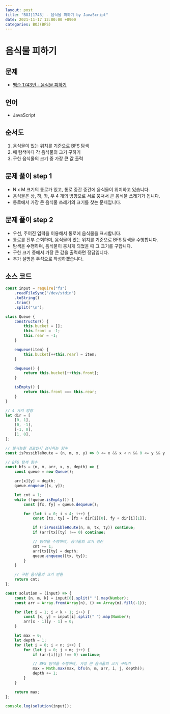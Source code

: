 ```yaml
---
layout: post
title: "BOJ[1743] - 음식물 피하기 by JavaScript"
date: 2021-11-17 12:00:00 +0900
categories: BOJ(BFS)
---
```


# 음식물 피하기

## 문제

- [백준 1743번 - 음식물 피하기](https://www.acmicpc.net/problem/1743)

## 언어

- JavaScript

## 순서도

1. 음식물이 있는 위치를 기준으로 BFS 탐색
2. 매 탐색마다 각 음식물의 크기 구하기
3. 구한 음식물의 크기 중 가장 큰 값 출력

## 문제 풀이 step 1

- N x M 크기의 통로가 있고, 통로 중간 중간에 음식물이 위치하고 있습니다.
- 음식물은 상, 하, 좌, 우 4 개의 방향으로 서로 뭉쳐서 큰 음식물 쓰레기가 됩니다.
- 통로에서 가장 큰 음식물 쓰레기의 크기를 찾는 문제입니다.

## 문제 풀이 step 2

- 우선, 주어진 입력을 이용해서 통로에 음식물을 표시합니다.
- 통로를 전부 순회하며, 음식물이 있는 위치를 기준으로 BFS 탐색을 수행합니다.
- 탐색을 수행하며, 음식물이 뭉치게 되었을 때 그 크기를 구합니다.
- 구한 크기 중에서 가장 큰 값을 출력하면 정답입니다.
- 추가 설명은 주석으로 작성하겠습니다.

## 소스 코드

```javascript
const input = require("fs")
	.readFileSync("/dev/stdin")
	.toString()
	.trim()
	.split("\n");

class Queue {
	constructor() {
		this.bucket = [];
		this.front = -1;
		this.rear = -1;
	}

	enqueue(item) {
		this.bucket[++this.rear] = item;
	}

	dequeue() {
		return this.bucket[++this.front];
	}

	isEmpty() {
		return this.front === this.rear;
	}
}

// 4 가지 방향
let dir = [
	[0, 1],
	[0, -1],
	[-1, 0],
	[1, 0],
];

// 불가능한 경로인지 검사하는 함수
const isPossibleRoute = (n, m, x, y) => 0 <= x && x < n && 0 <= y && y < m;

// BFS 탐색 함수
const bfs = (n, m, arr, x, y, depth) => {
	const queue = new Queue();

	arr[x][y] = depth;
	queue.enqueue([x, y]);

	let cnt = 1;
	while (!queue.isEmpty()) {
		const [fx, fy] = queue.dequeue();

		for (let i = 0; i < 4; i++) {
			const [tx, ty] = [fx + dir[i][0], fy + dir[i][1]];

			if (!isPossibleRoute(n, m, tx, ty)) continue;
			if (arr[tx][ty] !== 0) continue;

			// 탐색을 수행하며, 음식물의 크기 갱신
			cnt += 1;
			arr[tx][ty] = depth;
			queue.enqueue([tx, ty]);
		}
	}

	// 구한 음식물의 크기 반환
	return cnt;
};

const solution = (input) => {
	const [n, m, k] = input[0].split(" ").map(Number);
	const arr = Array.from(Array(n), () => Array(m).fill(-1));

	for (let i = 1; i < k + 1; i++) {
		const [x, y] = input[i].split(" ").map(Number);
		arr[x - 1][y - 1] = 0;
	}

	let max = 0;
	let depth = 1;
	for (let i = 0; i < n; i++) {
		for (let j = 0; j < m; j++) {
			if (arr[i][j] !== 0) continue;

			// BFS 탐색을 수행하며, 가장 큰 음식물의 크기 구하기
			max = Math.max(max, bfs(n, m, arr, i, j, depth));
			depth += 1;
		}
	}

	return max;
};

console.log(solution(input));
```
